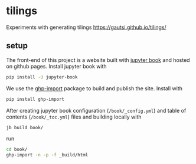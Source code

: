 # tilings
Experiments with generating tilings https://gautsi.github.io/tilings/

## setup
The front-end of this project is a website built with [jupyter book](https://jupyterbook.org/intro.html) and hosted on github pages. Install jupyter book with
```sh
pip install -U jupyter-book
```
We use the [ghp-import](https://github.com/c-w/ghp-import) package to build and publish the site. Install with
```sh
pip install ghp-import
```
After creating jupyter book configuration (`/book/_config.yml`) and table of contents (`/book/_toc.yml`) files and building locally with
```sh
jb build book/
```
run
```sh
cd book/
ghp-import -n -p -f _build/html
```